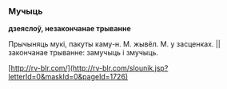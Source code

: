 ### Мучыць
**дзеяслоў, незакончанае трыванне**

Прычыняць мукі, пакуты каму-н. М. жывёл. М. у засценках. || закончанае трыванне: замучыць і змучыць.

<a rel="author">[http://rv-blr.com/](http://rv-blr.com/slounik.jsp?letterId=0&maskId=0&pageId=1726)</a>

